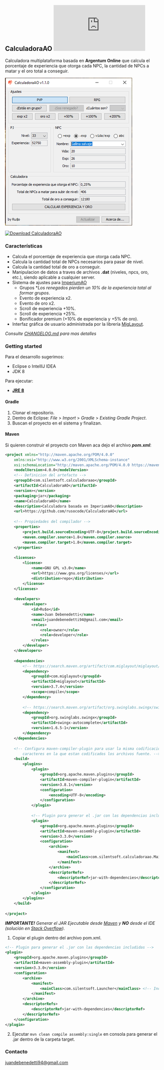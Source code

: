 ## CalculadoraAO [![Download CalculadoraAO](https://sourceforge.net/sflogo.php?type=10&group_id=3243176)](https://sourceforge.net/p/calculadoraao/files/)
Calculadora multiplataforma basada en **Argentum Online** que calcula el porcentaje de experiencia que otorga cada NPC, la cantidad de NPCs a matar y el oro total a conseguir.

![](screenshot.png)

[![Download CalculadoraAO](https://a.fsdn.com/con/app/sf-download-button)](https://sourceforge.net/projects/calculadoraao/files/latest/download)

### Características
- Calcula el porcentaje de experiencia que otorga cada NPC.
- Calcula la cantidad total de NPCs necesarios para pasar de nivel.
- Calcula la cantidad total de oro a conseguir.
- Manipulacion de datos a traves de archivos **.dat** (niveles, npcs, oro, etc.), siendo aplicable a cualquier server.
- Sistema de ajustes para [ImperiumAO](https://www.imperiumao.com.ar/)
	- Grupos *_Los renegados pierden un 10% de la experiencia total al formar grupos_.
	- Evento de experiencia x2.
	- Evento de oro x2.
	- Scroll de experiencia +10%.
	- Scroll de experiencia +25%.
	- Bonificador premium (+10% de experiencia y +5% de oro).
- Interfaz gráfica de usuario administrada por la librería [MigLayout](https://github.com/mikaelgrev/miglayout).

_Consulte [CHANGELOG.md](https://github.com/rusocode/CalculadoraAO/blob/master/CHANGELOG.md) para mas detalles_

### Getting started

Para el desarrollo sugerimos:
- Eclipse o IntellIJ IDEA
- JDK 8

Para ejecutar:
- **[JRE 8](https://www.java.com/es/download/)**

#### Gradle
1. Clonar el repositorio.
2. Dentro de Eclipse: *File* > *Import* > *Gradle* > *Existing Gradle Project*.
3. Buscan el proyecto en el sistema y finalizan.

#### Maven
Si quieren construir el proyecto con Maven aca dejo el archivo _**pom.xml**_:
```xml
<project xmlns="http://maven.apache.org/POM/4.0.0"
	xmlns:xsi="http://www.w3.org/2001/XMLSchema-instance"
	xsi:schemaLocation="http://maven.apache.org/POM/4.0.0 https://maven.apache.org/xsd/maven-4.0.0.xsd">
	<modelVersion>4.0.0</modelVersion>
	<!-- Definicion del artefacto -->
	<groupId>com.silentsoft.calculadoraao</groupId>
	<artifactId>CalculadoraAO</artifactId>
	<version></version> 
	<packaging>jar</packaging>
	<name>CalculadoraAO</name>
	<description>Calculadora basada en ImperiumAO</description>
	<url>https://github.com/rusocode/CalculadoraAO</url>

	<!-- Propiedades del compilador -->
	<properties>
		<project.build.sourceEncoding>UTF-8</project.build.sourceEncoding>
		<maven.compiler.source>1.8</maven.compiler.source>
		<maven.compiler.target>1.8</maven.compiler.target>
	</properties>

	<licenses>
		<license>
			<name>GNU GPL v3.0</name>
			<url>https://www.gnu.org/licenses/</url>
			<distribution>repo</distribution>
		</license>
	</licenses>

	<developers>
		<developer>
			<id>Ru$o</id>
			<name>Juan Debenedetti</name>
			<email>juandebenedetti94@gmail.com</email>
			<roles>
				<role>owner</role>
				<role>developer</role>
			</roles>
		</developer>
	</developers>

	<dependencies>
		<!-- https://search.maven.org/artifact/com.miglayout/miglayout/3.7.4/jar -->
		<dependency>
			<groupId>com.miglayout</groupId>
			<artifactId>miglayout</artifactId>
			<version>3.7.4</version>
			<scope>compile</scope>
		</dependency>

		<!-- https://search.maven.org/artifact/org.swinglabs.swingx/swingx-autocomplete/1.6.5-1/jar -->
		<dependency>
			<groupId>org.swinglabs.swingx</groupId>
			<artifactId>swingx-autocomplete</artifactId>
			<version>1.6.5-1</version>
		</dependency>
	</dependencies>

	<!-- Configura maven-compiler-plugin para usar la misma codificacion de 
		caracteres en la que estan codificados los archivos fuente. -->
	<build>
		<plugins>
			<plugin>
				<groupId>org.apache.maven.plugins</groupId>
				<artifactId>maven-compiler-plugin</artifactId>
				<version>3.8.1</version>
				<configuration>
					<encoding>UTF-8</encoding>
				</configuration>
			</plugin>

			<!-- Plugin para generar el .jar con las dependencias includidas -->
			<plugin>
				<groupId>org.apache.maven.plugins</groupId>
				<artifactId>maven-assembly-plugin</artifactId>
				<version>3.3.0</version>
				<configuration>
					<archive>
						<manifest>
							<mainClass>com.silentsoft.calculadoraao.Main</mainClass> <!-- Indica la clase con el metodo main -->
						</manifest>
					</archive>
					<descriptorRefs>
						<descriptorRef>jar-with-dependencies</descriptorRef>
					</descriptorRefs>
				</configuration>
			</plugin>
		</plugins>
	</build>

</project>
```
_**IMPORTANTE!** Generar el JAR Ejecutable desde [Maven](https://maven.apache.org/download.cgi) y **NO** desde el IDE (solución en [Stack Overflow](https://stackoverflow.com/questions/40024242/how-to-load-resources-from-src-main-resources-in-a-way-that-will-work-both-dire))._
1. Copiar el plugin dentro del archivo pom.xml.
```xml
<!-- Plugin para generar el .jar con las dependencias includidas -->
<plugin>
	<groupId>org.apache.maven.plugins</groupId>
	<artifactId>maven-assembly-plugin</artifactId>
	<version>3.3.0</version>
	<configuration>
		<archive>
			<manifest>
				<mainClass>com.silentsoft.Launcher</mainClass> <!-- Indica la clase con el metodo main -->
			</manifest>
		</archive>
		<descriptorRefs>
			<descriptorRef>jar-with-dependencies</descriptorRef>
		</descriptorRefs>
	</configuration>
</plugin>
```
2. Ejecutar `mvn clean compile assembly:single` en consola para generar el .jar dentro de la carpeta target.

### Contacto
juandebenedetti94@gmail.com

